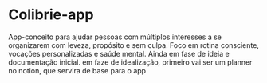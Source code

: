 # Colibrie-app
App-conceito para ajudar pessoas com múltiplos interesses a se organizarem com leveza, propósito e sem culpa. Foco em rotina consciente, vocações personalizadas e saúde mental. Ainda em fase de ideia e documentação inicial.
em faze de idealização, primeiro vai ser um planner no notion, que servira de base para o app
